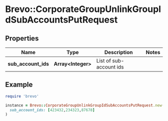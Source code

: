 # Brevo::CorporateGroupUnlinkGroupIdSubAccountsPutRequest

## Properties

| Name | Type | Description | Notes |
| ---- | ---- | ----------- | ----- |
| **sub_account_ids** | **Array&lt;Integer&gt;** | List of sub-account ids |  |

## Example

```ruby
require 'brevo'

instance = Brevo::CorporateGroupUnlinkGroupIdSubAccountsPutRequest.new(
  sub_account_ids: [423432,234323,87678]
)
```

